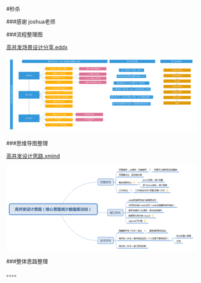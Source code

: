 #秒杀

###感谢 joshua老师

###流程整理图

[高并发场景设计分享.eddx](./src/main/resources/file/高并发场景设计分享.eddx)

![Alt text](./src/main/resources/file/高并发场景设计分享.png "高并发场景设计分享")


###思维导图整理

[高并发设计思路.xmind](./src/main/resources/file/高并发设计思路.xmind)

![Alt text](./src/main/resources/file/高并发场景设计分享思维导图.png "高并发场景设计分享")


###整体思路整理

。。。。

